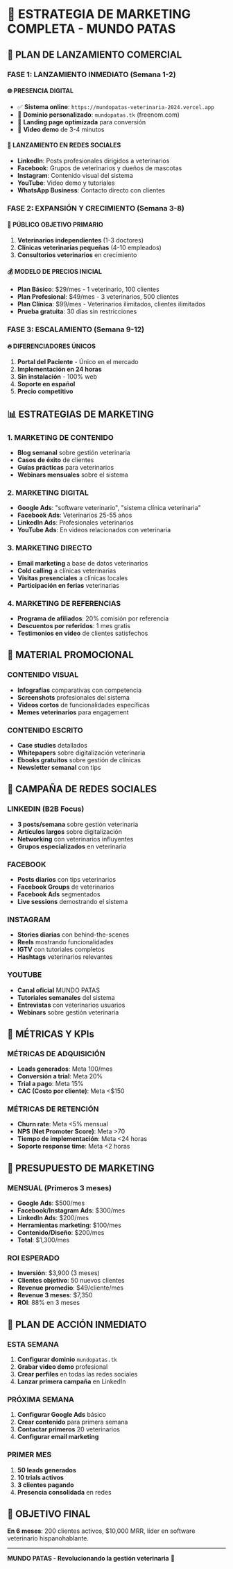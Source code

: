 # 🚀 ESTRATEGIA DE MARKETING COMPLETA - MUNDO PATAS

## 🎯 **PLAN DE LANZAMIENTO COMERCIAL**

### **FASE 1: LANZAMIENTO INMEDIATO (Semana 1-2)**

#### **🌐 PRESENCIA DIGITAL**
- ✅ **Sistema online**: `https://mundopatas-veterinaria-2024.vercel.app`
- 🔄 **Dominio personalizado**: `mundopatas.tk` (freenom.com)
- 📱 **Landing page optimizada** para conversión
- 🎥 **Video demo** de 3-4 minutos

#### **📢 LANZAMIENTO EN REDES SOCIALES**
- **LinkedIn**: Posts profesionales dirigidos a veterinarios
- **Facebook**: Grupos de veterinarios y dueños de mascotas
- **Instagram**: Contenido visual del sistema
- **YouTube**: Video demo y tutoriales
- **WhatsApp Business**: Contacto directo con clientes

### **FASE 2: EXPANSIÓN Y CRECIMIENTO (Semana 3-8)**

#### **🎯 PÚBLICO OBJETIVO PRIMARIO**
1. **Veterinarios independientes** (1-3 doctores)
2. **Clínicas veterinarias pequeñas** (4-10 empleados)
3. **Consultorios veterinarios** en crecimiento

#### **💰 MODELO DE PRECIOS INICIAL**
- **Plan Básico**: $29/mes - 1 veterinario, 100 clientes
- **Plan Profesional**: $49/mes - 3 veterinarios, 500 clientes
- **Plan Clínica**: $99/mes - Veterinarios ilimitados, clientes ilimitados
- **Prueba gratuita**: 30 días sin restricciones

### **FASE 3: ESCALAMIENTO (Semana 9-12)**

#### **🔥 DIFERENCIADORES ÚNICOS**
1. **Portal del Paciente** - Único en el mercado
2. **Implementación en 24 horas**
3. **Sin instalación** - 100% web
4. **Soporte en español**
5. **Precio competitivo**

## 📊 **ESTRATEGIAS DE MARKETING**

### **1. MARKETING DE CONTENIDO**
- **Blog semanal** sobre gestión veterinaria
- **Casos de éxito** de clientes
- **Guías prácticas** para veterinarios
- **Webinars mensuales** sobre el sistema

### **2. MARKETING DIGITAL**
- **Google Ads**: "software veterinario", "sistema clínica veterinaria"
- **Facebook Ads**: Veterinarios 25-55 años
- **LinkedIn Ads**: Profesionales veterinarios
- **YouTube Ads**: En videos relacionados con veterinaria

### **3. MARKETING DIRECTO**
- **Email marketing** a base de datos veterinarios
- **Cold calling** a clínicas veterinarias
- **Visitas presenciales** a clínicas locales
- **Participación en ferias** veterinarias

### **4. MARKETING DE REFERENCIAS**
- **Programa de afiliados**: 20% comisión por referencia
- **Descuentos por referidos**: 1 mes gratis
- **Testimonios en video** de clientes satisfechos

## 🎨 **MATERIAL PROMOCIONAL**

### **CONTENIDO VISUAL**
- **Infografías** comparativas con competencia
- **Screenshots** profesionales del sistema
- **Videos cortos** de funcionalidades específicas
- **Memes veterinarios** para engagement

### **CONTENIDO ESCRITO**
- **Case studies** detallados
- **Whitepapers** sobre digitalización veterinaria
- **Ebooks gratuitos** sobre gestión de clínicas
- **Newsletter semanal** con tips

## 📱 **CAMPAÑA DE REDES SOCIALES**

### **LINKEDIN (B2B Focus)**
- **3 posts/semana** sobre gestión veterinaria
- **Artículos largos** sobre digitalización
- **Networking** con veterinarios influyentes
- **Grupos especializados** en veterinaria

### **FACEBOOK**
- **Posts diarios** con tips veterinarios
- **Facebook Groups** de veterinarios
- **Facebook Ads** segmentados
- **Live sessions** demostrando el sistema

### **INSTAGRAM**
- **Stories diarias** con behind-the-scenes
- **Reels** mostrando funcionalidades
- **IGTV** con tutoriales completos
- **Hashtags** veterinarios relevantes

### **YOUTUBE**
- **Canal oficial** MUNDO PATAS
- **Tutoriales semanales** del sistema
- **Entrevistas** con veterinarios usuarios
- **Webinars** sobre gestión veterinaria

## 🎯 **MÉTRICAS Y KPIs**

### **MÉTRICAS DE ADQUISICIÓN**
- **Leads generados**: Meta 100/mes
- **Conversión a trial**: Meta 20%
- **Trial a pago**: Meta 15%
- **CAC (Costo por cliente)**: Meta <$150

### **MÉTRICAS DE RETENCIÓN**
- **Churn rate**: Meta <5% mensual
- **NPS (Net Promoter Score)**: Meta >70
- **Tiempo de implementación**: Meta <24 horas
- **Soporte response time**: Meta <2 horas

## 💸 **PRESUPUESTO DE MARKETING**

### **MENSUAL (Primeros 3 meses)**
- **Google Ads**: $500/mes
- **Facebook/Instagram Ads**: $300/mes
- **LinkedIn Ads**: $200/mes
- **Herramientas marketing**: $100/mes
- **Contenido/Diseño**: $200/mes
- **Total**: $1,300/mes

### **ROI ESPERADO**
- **Inversión**: $3,900 (3 meses)
- **Clientes objetivo**: 50 nuevos clientes
- **Revenue promedio**: $49/cliente/mes
- **Revenue 3 meses**: $7,350
- **ROI**: 88% en 3 meses

## 🚀 **PLAN DE ACCIÓN INMEDIATO**

### **ESTA SEMANA**
1. **Configurar dominio** `mundopatas.tk`
2. **Grabar video demo** profesional
3. **Crear perfiles** en todas las redes sociales
4. **Lanzar primera campaña** en LinkedIn

### **PRÓXIMA SEMANA**
1. **Configurar Google Ads** básico
2. **Crear contenido** para primera semana
3. **Contactar primeros** 20 veterinarios
4. **Configurar email marketing**

### **PRIMER MES**
1. **50 leads generados**
2. **10 trials activos**
3. **3 clientes pagando**
4. **Presencia consolidada** en redes

## 🎉 **OBJETIVO FINAL**

**En 6 meses**: 200 clientes activos, $10,000 MRR, líder en software veterinario hispanohablante.

---

**MUNDO PATAS - Revolucionando la gestión veterinaria** 🐾

